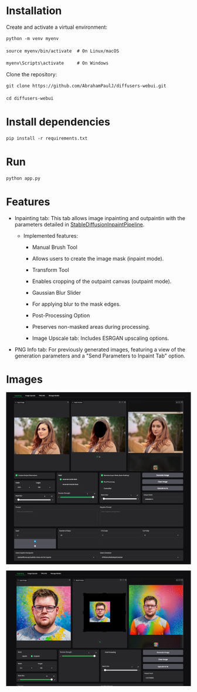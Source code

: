 # Installation

Create and activate a virtual environment:
```markdown
python -m venv myenv

source myenv/bin/activate  # On Linux/macOS

myenv\Scripts\activate     # On Windows
```

Clone the repository:
```markdown
git clone https://github.com/AbrahamPaulJ/diffusers-webui.git

cd diffusers-webui
```

# Install dependencies

```markdown
pip install -r requirements.txt
```

# Run

```markdown
python app.py
```

# Features

- Inpainting tab: This tab allows image inpainting and outpaintin with the parameters detailed in 
[StableDiffusionInpaintPipeline](https://huggingface.co/docs/diffusers/en/api/pipelines/stable_diffusion/inpaint).

    - Implemented features:

        - Manual Brush Tool
        - Allows users to create the image mask (inpaint mode).
        
        - Transform Tool
        - Enables cropping of the outpaint canvas (outpaint mode).
        
        - Gaussian Blur Slider
        - For applying blur to the mask edges.
        
        - Post-Processing Option
        - Preserves non-masked areas during processing.

        - Image Upscale tab: Includes ESRGAN upscaling options.

- PNG Info tab: For previously generated images, featuring a view of the generation
 parameters and a "Send Parameters to Inpaint Tab" option.


# Images

![Screenshot](images/inpaint.png)

![Screenshot](images/outpaint.png)

<!-- # Notes

- To use the Upscale tab, you may need to download 'RealESRGAN_x4.pth' manually and place it in the models folder. -->
